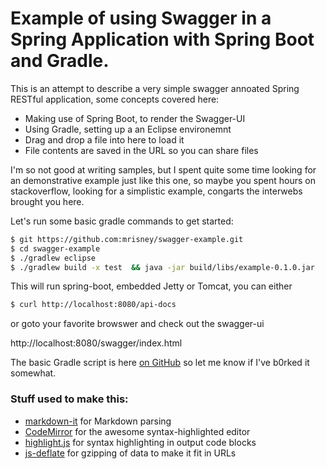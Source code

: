 # Example of using Swagger in a Spring Application with Spring Boot and Gradle.

This is an attempt to describe a very simple swagger annoated Spring RESTful application,
some concepts covered here:

 * Making use of Spring Boot, to render the Swagger-UI
 * Using Gradle, setting up a an Eclipse environemnt
 * Drag and drop a file into here to load it
 * File contents are saved in the URL so you can share files


I'm so not good at writing samples, but I spent quite some time looking for an demonstrative example
just like this one, so maybe you spent hours on stackoverflow, looking for a simplistic example, congarts the interwebs brought you here.

Let's run some basic gradle commands to get started:

```bash
$ git https://github.com:mrisney/swagger-example.git
$ cd swagger-example
$ ./gradlew eclipse
$ ./gradlew build -x test  && java -jar build/libs/example-0.1.0.jar

```

This will run spring-boot, embedded Jetty or Tomcat, you can either 
```bash
$ curl http://localhost:8080/api-docs 
```
or goto your favorite browswer and check out the swagger-ui

http://localhost:8080/swagger/index.html

The basic Gradle script is here [on GitHub](https://github.com/jbt/markdown-editor) so let me know if I've b0rked it somewhat.

### Stuff used to make this:

 * [markdown-it](https://github.com/markdown-it/markdown-it) for Markdown parsing
 * [CodeMirror](http://codemirror.net/) for the awesome syntax-highlighted editor
 * [highlight.js](http://softwaremaniacs.org/soft/highlight/en/) for syntax highlighting in output code blocks
 * [js-deflate](https://github.com/dankogai/js-deflate) for gzipping of data to make it fit in URLs
